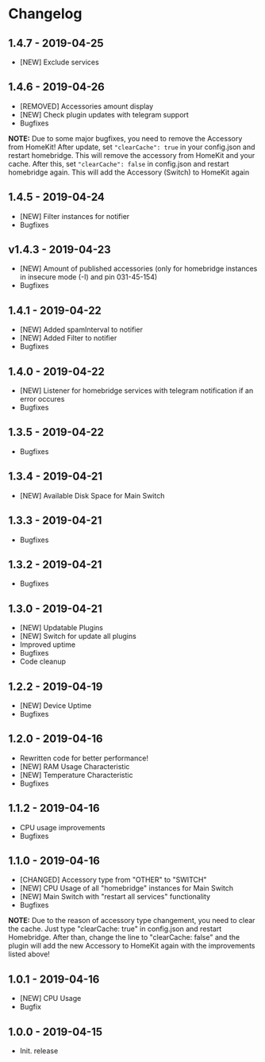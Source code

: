 # Changelog


## 1.4.7 - 2019-04-25
-  [NEW] Exclude services 


## 1.4.6 - 2019-04-26
- [REMOVED] Accessories amount display
- [NEW] Check plugin updates with telegram support
- Bugfixes

**NOTE:** Due to some major bugfixes, you need to remove the Accessory from HomeKit! After update, set ```"clearCache": true``` in your config.json and restart homebridge. This will remove the accessory from HomeKit and your cache. After this, set ```"clearCache": false``` in config.json and restart homebridge again. This will add the Accessory (Switch) to HomeKit again

## 1.4.5 - 2019-04-24
- [NEW] Filter instances for notifier
- Bugfixes


## v1.4.3 - 2019-04-23
- [NEW] Amount of published accessories (only for homebridge instances in insecure mode (-I) and pin 031-45-154)
- Bugfixes


## 1.4.1 - 2019-04-22
- [NEW] Added spamInterval to notifier
- [NEW] Added Filter to notifier
- Bugfixes


## 1.4.0 - 2019-04-22
- [NEW] Listener for homebridge services with telegram notification if an error occures
- Bugfixes


## 1.3.5 - 2019-04-22
- Bugfixes


## 1.3.4 - 2019-04-21
- [NEW] Available Disk Space for Main Switch


## 1.3.3 - 2019-04-21
- Bugfixes


## 1.3.2 - 2019-04-21
- Bugfixes


## 1.3.0 - 2019-04-21
- [NEW] Updatable Plugins
- [NEW] Switch for update all plugins
- Improved uptime
- Bugfixes
- Code cleanup

## 1.2.2 - 2019-04-19
- [NEW] Device Uptime
- Bugfixes

## 1.2.0 - 2019-04-16
- Rewritten code for better performance!
- [NEW] RAM Usage Characteristic
- [NEW] Temperature Characteristic
- Bugfixes


## 1.1.2 - 2019-04-16
- CPU usage improvements
- Bugfixes

## 1.1.0 - 2019-04-16
- [CHANGED] Accessory type from "OTHER" to "SWITCH"
- [NEW] CPU Usage of all "homebridge" instances for Main Switch
- [NEW] Main Switch with "restart all services" functionality
- Bugfixes

**NOTE:** Due to the reason of accessory type changement, you need to clear the cache. Just type "clearCache: true" in config.json and restart Homebridge. After than, change the line to "clearCache: false" and the plugin will add the new Accessory to HomeKit again with the improvements listed above!

## 1.0.1 - 2019-04-16
- [NEW] CPU Usage
- Bugfix

## 1.0.0 - 2019-04-15
- Init. release
